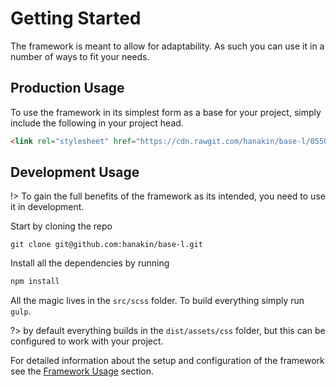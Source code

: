 # Getting Started
The framework is meant to allow for adaptability. As such you can use it in a
number of ways to fit your needs.

## Production Usage
To use the framework in its simplest form as a base for your project, simply
include the following in your project head.

```html
<link rel="stylesheet" href="https://cdn.rawgit.com/hanakin/base-l/05504206/dist/assets/css/core.0.12.0.css">
```

## Development Usage
!> To gain the full benefits of the framework as its intended, you need to use it in development.

Start by cloning the repo
```git
git clone git@github.com:hanakin/base-l.git
```

Install all the dependencies by running
```bash
npm install
```

All the magic lives in the `src/scss` folder. To build everything simply run
`gulp`.

?> by default everything builds in the `dist/assets/css` folder, but this can be configured to work with your project.

For detailed information about the setup and configuration of the framework see
the [Framework Usage](/usage) section.
